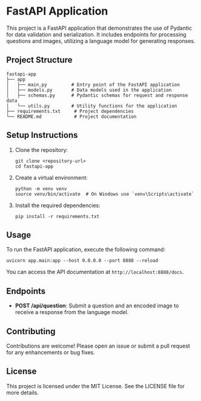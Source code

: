 # FastAPI Application

This project is a FastAPI application that demonstrates the use of Pydantic for data validation and serialization. It includes endpoints for processing questions and images, utilizing a language model for generating responses.

## Project Structure

```
fastapi-app
├── app
│   ├── main.py         # Entry point of the FastAPI application
│   ├── models.py       # Data models used in the application
│   ├── schemas.py      # Pydantic schemas for request and response data
│   └── utils.py        # Utility functions for the application
├── requirements.txt     # Project dependencies
└── README.md            # Project documentation
```

## Setup Instructions

1. Clone the repository:
   ```
   git clone <repository-url>
   cd fastapi-app
   ```

2. Create a virtual environment:
   ```
   python -m venv venv
   source venv/bin/activate  # On Windows use `venv\Scripts\activate`
   ```

3. Install the required dependencies:
   ```
   pip install -r requirements.txt
   ```

## Usage

To run the FastAPI application, execute the following command:

```
uvicorn app.main:app --host 0.0.0.0 --port 8888 --reload
```

You can access the API documentation at `http://localhost:8888/docs`.

## Endpoints

- **POST /api/question**: Submit a question and an encoded image to receive a response from the language model.

## Contributing

Contributions are welcome! Please open an issue or submit a pull request for any enhancements or bug fixes.

## License

This project is licensed under the MIT License. See the LICENSE file for more details.